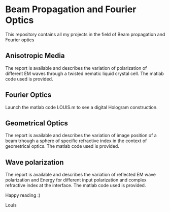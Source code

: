 # Beam Propagation and Fourier Optics
This repository contains all my projects in the field of Beam propagation and Fourier optics

## Anisotropic Media
The report is available and describes the variation of polarization of different EM waves through a twisted nematic liquid crystal cell. 
The matlab code used is provided.

## Fourier Optics
Launch the matlab code LOUIS.m to see a digital Hologram construction.

## Geometrical Optics
The report is available and describes the variation of image position of a beam trhough a sphere of specific refractive index in the context of geometrical optics.
The matlab code used is provided.

## Wave polarization
The report is available and describes the variation of reflected EM wave polarization and Energy for different input polarization and complex refractive index at the interface.
The matlab code used is provided.

Happy reading :)

Louis
